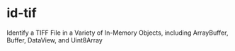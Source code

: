 # id-tif
Identify a TIFF File in a Variety of In-Memory Objects, including ArrayBuffer, Buffer, DataView, and Uint8Array
